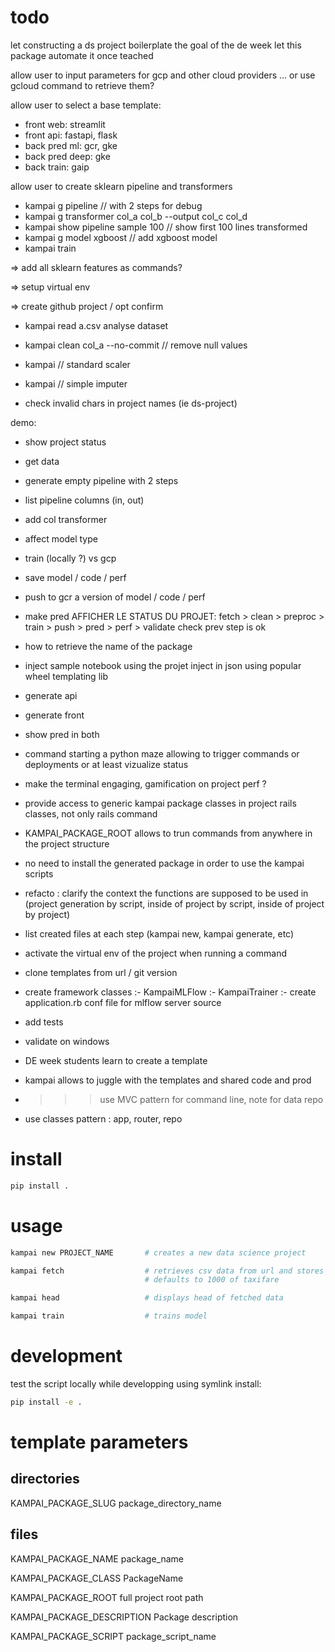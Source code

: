 
# todo

let constructing a ds project boilerplate the goal of the de week
let this package automate it once teached

allow user to input parameters for gcp and other cloud providers
... or use gcloud command to retrieve them?

allow user to select a base template:
- front web: streamlit
- front api: fastapi, flask
- back pred ml: gcr, gke
- back pred deep: gke
- back train: gaip

allow user to create sklearn pipeline and transformers
- kampai g pipeline // with 2 steps for debug
- kampai g transformer col_a col_b --output col_c col_d
- kampai show pipeline sample 100 // show first 100 lines transformed
- kampai g model xgboost // add xgboost model
- kampai train

=> add all sklearn features as commands?

=> setup virtual env

=> create github project / opt confirm

- kampai read a.csv analyse dataset
- kampai clean col_a --no-commit // remove null values
- kampai // standard scaler
- kampai // simple imputer

- check invalid chars in project names (ie ds-project)

demo:
- show project status
- get data
- generate empty pipeline with 2 steps
- list pipeline columns (in, out)
- add col transformer
- affect model type
- train (locally ?) vs gcp
- save model / code / perf
- push to gcr a version of model / code / perf
- make pred
AFFICHER LE STATUS DU PROJET:
fetch > clean > preproc > train > push > pred > perf > validate
check prev step is ok
- how to retrieve the name of the package
- inject sample notebook using the projet
inject in json using popular wheel templating lib
- generate api
- generate front
- show pred in both

- command starting a python maze allowing to trigger commands or deployments
or at least vizualize status

- make the terminal engaging, gamification on project perf ?

- provide access to generic kampai package classes in project
rails classes, not only rails command

- KAMPAI_PACKAGE_ROOT allows to trun commands from anywhere in the project structure

- no need to install the generated package in order to use the kampai scripts

- refacto : clarify the context the functions are supposed to be used in
(project generation by script, inside of project by script, inside of project by project)

- list created files at each step (kampai new, kampai generate, etc)

- activate the virtual env of the project when running a command

- clone templates from url / git version

- create framework classes
:- KampaiMLFlow
:- KampaiTrainer
:- create application.rb conf file for mlflow server source

- add tests
- validate on windows

- DE week students learn to create a template
- kampai allows to juggle with the templates and shared code and prod

- >>> use MVC pattern for command line, note for data repo

- use classes pattern : app, router, repo

# install

``` bash
pip install .
```

# usage

``` bash
kampai new PROJECT_NAME       # creates a new data science project

kampai fetch                  # retrieves csv data from url and stores it locally
                              # defaults to 1000 of taxifare

kampai head                   # displays head of fetched data

kampai train                  # trains model
```

# development

test the script locally while developping using symlink install:

``` bash
pip install -e .
```

# template parameters

## directories

KAMPAI_PACKAGE_SLUG            package_directory_name

## files

KAMPAI_PACKAGE_NAME            package_name

KAMPAI_PACKAGE_CLASS           PackageName

KAMPAI_PACKAGE_ROOT            full project root path

KAMPAI_PACKAGE_DESCRIPTION     Package description

KAMPAI_PACKAGE_SCRIPT          package_script_name
